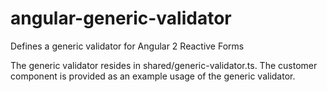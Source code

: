 # angular-generic-validator
Defines a generic validator for Angular 2 Reactive Forms

The generic validator resides in shared/generic-validator.ts.
The customer component is provided as an example usage of the generic validator.


